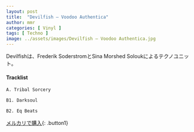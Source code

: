 ```yaml
---
layout: post
title:  "Devilfish – Voodoo Authentica"
author: mmr
categories: [ Vinyl ]
tags: [ Techno ]
image: ../assets/images/Devilfish – Voodoo Authentica.jpg
---
```


Devilfishは、Frederik SoderstromとSina Morshed Soloukによるテクノユニット。

#### Tracklist
```md
A. Tribal Sorcery

B1. Darksoul

B2. Eq Beats
```

[メルカリで購入](https://jp.mercari.com/item/m43307213572?afid=6142608987){: .button1}

